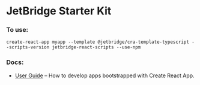 # JetBridge Starter Kit

### To use:

`create-react-app myapp --template @jetbridge/cra-template-typescript --scripts-version jetbridge-react-scripts --use-npm`

### Docs:

- [User Guide](https://facebook.github.io/create-react-app/) – How to develop apps bootstrapped with Create React App.
